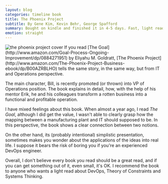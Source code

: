 ```yaml
---
layout: blog
categories: timeline book
title: The Phoenix Project
subtitle: By Gene Kim, Kevin Behr, George Spafford
summary: Bought on kindle and finished it in 4-5 days. Fast, light reading.
emotion: straight
---
```


<img src="http://itrevolution.com/wp-content/uploads/2012/04/PPhardcover.png" alt="the phoenix project cover" class="pull-right">
If you read [The Goal](http://www.amazon.com/Goal-Process-Ongoing-Improvement/dp/0884271951) by Eliyahu M. Goldratt, [The Phoenix Project](http://www.amazon.com/The-Phoenix-Project-Business-ebook/dp/B00AZRBLHO) tells the same story, in the same way, but from IT and Operations perspective.

The main character, Bill, is recently promoted (or thrown) into VP of Operations position. The book explains in detail, how, with the help of his mentor Erik, he and his colleagues transform a rotten business into a functional and profitable operation.

I have mixed feelings about this book. When almost a year ago, I read *The Goal*, although I did get the value, I wasn't able to clearly grasp how the mapping between a manufacturing plant and IT should supposed to be. In this perspective, the book shows a clear connection between two notions.

On the other hand, its (probably intentional) simplistic presentation, sometimes makes you wonder about the applications of the ideas into real life. I suppose it bears the risk of boring you if you're an experienced DevOps engineer.

Overall, I don't believe every book you read should be a great read, and if you can get something out of it, even small, it's OK. I recommend the book to anyone who wants a light read about DevOps, Theory of Constraints and Systems Thinking.
